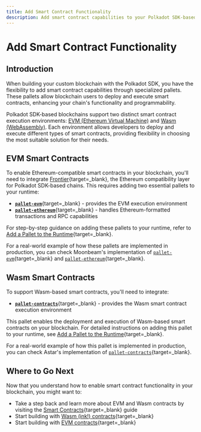 ```yaml
---
title: Add Smart Contract Functionality
description: Add smart contract capabilities to your Polkadot SDK-based blockchain. Explore EVM and Wasm integration for enhanced chain functionality.
---
```


# Add Smart Contract Functionality

## Introduction

When building your custom blockchain with the Polkadot SDK, you have the flexibility to add smart contract capabilities through specialized pallets. These pallets allow blockchain users to deploy and execute smart contracts, enhancing your chain's functionality and programmability.

Polkadot SDK-based blockchains support two distinct smart contract execution environments: [EVM (Ethereum Virtual Machine)](#evm-smart-contracts) and [Wasm (WebAssembly)](#wasm-smart-contracts). Each environment allows developers to deploy and execute different types of smart contracts, providing flexibility in choosing the most suitable solution for their needs.

## EVM Smart Contracts

To enable Ethereum-compatible smart contracts in your blockchain, you'll need to integrate [Frontier](https://github.com/polkadot-evm/frontier){target=\_blank}, the Ethereum compatibility layer for Polkadot SDK-based chains. This requires adding two essential pallets to your runtime:

- [**`pallet-evm`**](https://github.com/polkadot-evm/frontier/tree/master/frame/evm){target=\_blank} - provides the EVM execution environment
- [**`pallet-ethereum`**](https://github.com/polkadot-evm/frontier/tree/master/frame/ethereum){target=\_blank} - handles Ethereum-formatted transactions and RPC capabilities

For step-by-step guidance on adding these pallets to your runtime, refer to [Add a Pallet to the Runtime](/develop/parachains/customize-parachain/add-existing-pallets/){target=\_blank}.

For a real-world example of how these pallets are implemented in production, you can check Moonbeam's implementation of [`pallet-evm`](https://github.com/moonbeam-foundation/moonbeam/blob/9e2ddbc9ae8bf65f11701e7ccde50075e5fe2790/runtime/moonbeam/src/lib.rs#L532){target=\_blank} and [`pallet-ethereum`](https://github.com/moonbeam-foundation/moonbeam/blob/9e2ddbc9ae8bf65f11701e7ccde50075e5fe2790/runtime/moonbeam/src/lib.rs#L698){target=\_blank}.

## Wasm Smart Contracts

To support Wasm-based smart contracts, you'll need to integrate:

- [**`pallet-contracts`**](https://docs.rs/pallet-contracts/latest/pallet_contracts/index.html#contracts-pallet){target=\_blank} - provides the Wasm smart contract execution environment

This pallet enables the deployment and execution of Wasm-based smart contracts on your blockchain. For detailed instructions on adding this pallet to your runtime, see [Add a Pallet to the Runtime](/develop/parachains/customize-parachain/add-existing-pallets/){target=\_blank}.

For a real-world example of how this pallet is implemented in production, you can check Astar's implementation of [`pallet-contracts`](https://github.com/AstarNetwork/Astar/blob/b6f7a408d31377130c3713ed52941a06b5436402/runtime/astar/src/lib.rs#L693){target=\_blank}.

## Where to Go Next

Now that you understand how to enable smart contract functionality in your blockchain, you might want to:

- Take a step back and learn more about EVM and Wasm contracts by visiting the [Smart Contracts](/develop/smart-contracts/overview){target=\_blank} guide
- Start building with [Wasm (ink!) contracts](/develop/smart-contracts/wasm-ink/){target=\_blank}
- Start building with [EVM contracts](/develop/smart-contracts/evm/){target=\_blank}
